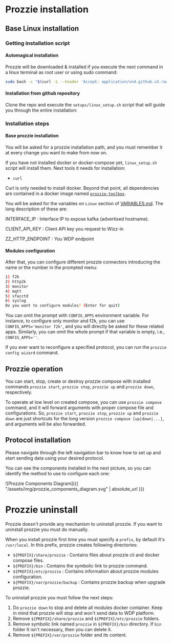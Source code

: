 ---
---

# Prozzie installation

## Base Linux installation

### Getting installation script
#### Automagical installation

Prozzie will be downloaded & installed if you execute the next command in a
linux terminal as root user or using sudo command:

```bash
sudo bash -c "$(curl -L --header 'Accept: application/vnd.github.v3.raw' 'https://api.github.com/repos/wizzie-io/prozzie/contents/setups/linux_setup.sh?ref=0.7.0')"
```

#### Installation from github repository

Clone the repo and execute the `setups/linux_setup.sh` script that will guide
you through the entire installation:

### Installation steps
#### Base prozzie installation

You will be asked for a prozzie installation path, and you must remember it at
every change you want to make from now on.

If you have not installed docker or docker-compose yet, `linux_setup.sh` script
will install them. Next tools it needs for installation:
- `curl`

Curl is only needed to install docker. Beyond that point, all dependencies are contained in a docker image named [`prozzie-toolbox`](https://hub.docker.com/r/wizzieio/prozzie-toolbox/).

You will be asked for the variables on `Linux` section of
[VARIABLES.md](https://github.com/wizzie-io/prozzie/blob/master/VARIABLES.md).
The long description of these are:

INTERFACE_IP
: Interface IP to expose kafka (advertised hostname).

CLIENT_API_KEY
: Client API key you request to Wizz-in

ZZ_HTTP_ENDPOINT
: You WDP endpoint

#### Modules configuration
After that, you can configure different prozzie connectors introducing the name or
the number in the prompted menu:

```bash
1) f2k
2) http2k
3) monitor
4) mqtt
5) sfacctd
6) syslog
Do you want to configure modules? (Enter for quit)
```

You can omit the prompt with `CONFIG_APPS` environment variable. For instance,
to configure only monitor and f2k, you can use `CONFIG_APPS='monitor f2k'`, and
you will directly be asked for these related apps. Similarly, you can omit the
whole prompt if that variable is empty, i.e., `CONFIG_APPS=''`.

If you ever want to reconfigure a specified protocol, you can run the
`prozzie config wizard` command.

## Prozzie operation

You can start, stop, create or destroy prozzie compose with installed commands
`prozzie start`, `prozzie stop`, `prozzie up` and `prozzie down`, respectively.

To operate at low level on created compose, you can use
`prozzie compose` command, and it will forward arguments with proper compose
file and configurations. So, `prozzie start`, `prozzie stop`, `prozzie up` and
`prozzie down` are just shortcuts for the long version
`prozzie compose [up|down|...]`, and arguments will be also forwarded.

## Protocol installation

Please navigate through the left navigation bar to know how to set up and start
sending data using your desired protocol.

You can see the components installed in the next picture, so you can identify
the method to use to configure each one:

![Prozzie Components Diagram]({{ "/assets/img/prozzie_components_diagram.svg" | absolute_url }})

# Prozzie uninstall

Prozzie doesn't provide any mechanism to uninstall prozzie. If you want to uninstall prozzie you must do manually.

When you install prozzie first time you must specify a `prefix`, by default It's `/usr/local`. In this prefix, prozzie creates following directories:

- `${PREFIX}/share/prozzie`
: Contains files about prozzie cli and docker compose files.
- `${PREFIX}/bin`
: Contains the symbolic link to prozzie command.
- `${PREFIX}/etc/prozzie`
: Contains information about prozzie modules configuration.
- `${PREFIX}/var/prozzie/backup`
: Contains prozzie backup when upgrade prozzie.

To uninstall prozzie you must follow the next steps:

1. Do `prozzie down` to stop and delete all modules docker container. Keep in mind that prozzie will stop and won't send data to WDP platform.
2. Remove `${PREFIX}/share/prozzie` and `${PREFIX}/etc/prozzie` folders.
3. Remove symbolic link named `prozzie` in `${PREFIX}/bin` directory. If `bin` folder It isn't necessary, then you can delete it.
4. Remove `${PREFIX}/var/prozzie` folder and its content.
